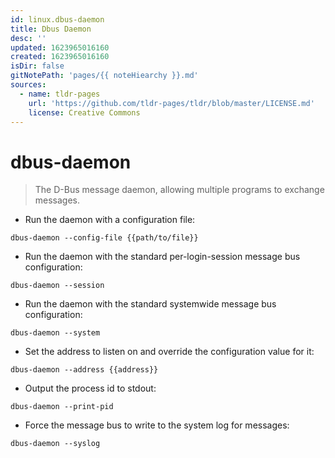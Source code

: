 ```yaml
---
id: linux.dbus-daemon
title: Dbus Daemon
desc: ''
updated: 1623965016160
created: 1623965016160
isDir: false
gitNotePath: 'pages/{{ noteHiearchy }}.md'
sources:
  - name: tldr-pages
    url: 'https://github.com/tldr-pages/tldr/blob/master/LICENSE.md'
    license: Creative Commons
---
```

# dbus-daemon

> The D-Bus message daemon, allowing multiple programs to exchange messages.

- Run the daemon with a configuration file:

`dbus-daemon --config-file {{path/to/file}}`

- Run the daemon with the standard per-login-session message bus configuration:

`dbus-daemon --session`

- Run the daemon with the standard systemwide message bus configuration:

`dbus-daemon --system`

- Set the address to listen on and override the configuration value for it:

`dbus-daemon --address {{address}}`

- Output the process id to stdout:

`dbus-daemon --print-pid`

- Force the message bus to write to the system log for messages:

`dbus-daemon --syslog`

